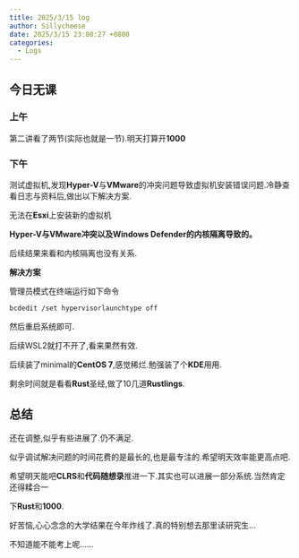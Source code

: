 ```yaml
---
title: 2025/3/15 log
author: Sillycheese
date: 2025/3/15 23:00:27 +0800
categories:
  - Logs
---
```


## 今日无课


### 上午

第二讲看了两节(实际也就是一节).明天打算开**1000**

### 下午

测试虚拟机,发现**Hyper-V**与**VMware**的冲突问题导致虚拟机安装错误问题.冷静查看日志与资料后,做出以下解决方案.

无法在**Esxi**上安装新的虚拟机

**Hyper-V与VMware冲突以及Windows Defender的内核隔离导致的。**

后续结果来看和内核隔离也没有关系.

**解决方案**

管理员模式在终端运行如下命令

```bash
bcdedit /set hypervisorlaunchtype off
```

然后重启系统即可.

后续WSL2就打不开了,看来果然有效.

后续装了minimal的**CentOS 7**,感觉稀烂.勉强装了个**KDE**用用.

剩余时间就是看看**Rust**圣经,做了10几道**Rustlings**.

## 总结

还在调整,似乎有些进展了.仍不满足.

似乎调试解决问题的时间花费的是最长的,也是最专注的.希望明天效率能更高点吧.

希望明天能吧**CLRS**和**代码随想录**推进一下.其实也可以进展一部分系统.当然肯定还得糅合一

下**Rust**和**1000**.

好苦恼,心心念念的大学结果在今年炸线了.真的特别想去那里读研究生...

不知道能不能考上呢......